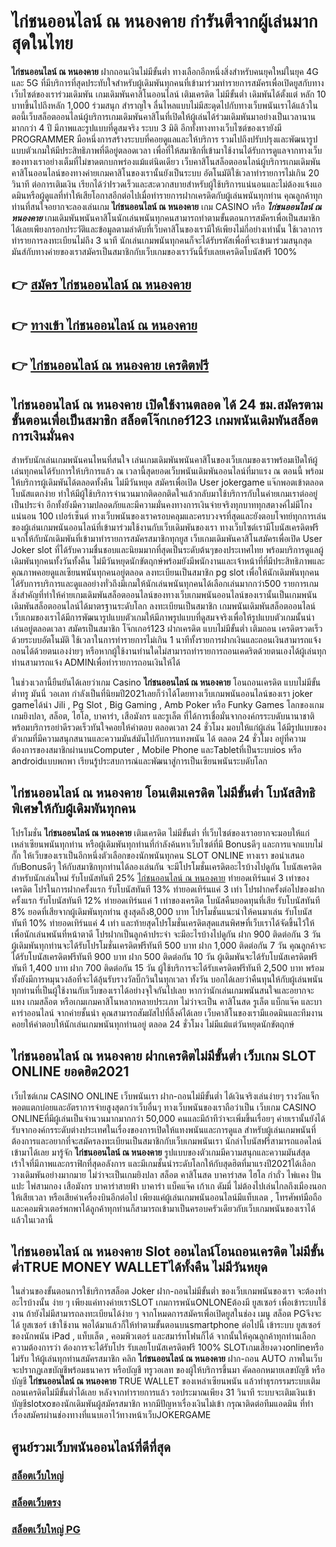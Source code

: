 # ไก่ชนออนไลน์ ณ หนองคาย  กำรันตีจากผู้เล่นมากสุดในไทย 

**ไก่ชนออนไลน์ ณ หนองคาย** ฝากถอนเงินไม่มีขั้นต่ำ  ทางเลือกอีกหนึ่งสิ่งสำหรับคนยุคใหม่ในยุค 4G และ 5G ที่มีบริการที่สุดประทับใจสำหรับผู้เดิมพันทุกคนที่เข้ามาร่วมทำรายการสมัครเพื่อเปิดยูสกับทางเว็บไซต์ของเราร่วมเดิมพัน เกมเดิมพันคาสิโนออนไลน์ เติมเครดิต ไม่มีขั้นต่ำ เดิมพันได้ตั้งแต่ หลัก 10 บาทขึ้นไปถึงหลัก 1,000 ร่วมสนุก สำราญใจ ลื่นไหลแบบไม่มีสะดุดไปกับทางเว็บพนันเราได้แล้วในตอนี้เว็บสล็อตออนไลน์ผู้บริการเกมเดิมพันคาสิโนที่เปิดให้ผู้เล่นได้ร่วมเดิมพันมาอย่างเป็นเวลานานมากกว่า 4 ปี มีภาพและรูปแบบที่ดูสมจริง ระบบ 3 มิติ
อีกทั้งทางทางเว็บไซต์ของเรายังมี  PROGRAMMER มือหนึ่งการสร้างระบบที่คอยดูแลและให้บริการ  รวมไปถึงปรับปรุงและพัฒนารูปแบบตัวเกมให้มีประสิทธิภาพที่ดีอยู่ตลอดเวลา เพื่อที่ให้สมาชิกที่เข้ามาใช้งานได้รับการดูแลจากทางเว็บของทางเราอย่างเต็มที่ไม่ขาดตกบกพร่องแม้แต่นิดเดียว เว็บคาสิโนสล็อตออนไลน์ผู้บริการเกมเดิมพันคาสิโนออนไลน์ของทางค่ายเกมคาสิโนของเรานั้นยังเป็นระบบ อัตโนมัติใช้เวลาทำรายการไม่เกิน 20 วินาที ต่อการเติมเงิน เรียกได้ว่าIรวดเร็วและสะดวกสบายสำหรับผู้ใช้บริการแน่นอนและไม่ต้องแจ้งแอดมินหรือผู้ดูแลที่ทำให้เสียโอกาสอีกต่อไปเมื่อทำรายการฝากเครดิตกับผู้เล่นพนันทุกท่าน
คุณลูกค้าทุกท่านที่สนใจอยากจะลองเล่นเกม **ไก่ชนออนไลน์ ณ หนองคาย** เกม CASINO  หรือ ***ไก่ชนออนไลน์ ณ หนองคาย*** เกมเดิมพันพนันคาสิโนนักเล่นพนันทุกคนสามารถทำตามขั้นตอนการสมัครเพื่อเป็นสมาชิกได้เลยเพียงกรอกประวัติและข้อมูลตามลำดับที่เว็บคาสิโนของเรามีให้เพียงไม่กี่อย่างเท่านั้น ใช้เวลาการทำรายการลงทะเบียนไม่ถึง 3 นาที นักเล่นเกมพนันทุกคนก็จะได้รับรหัสเพื่อที่จะเข้ามาร่วมสนุกสุดมันส์กับทางค่ายของเราสมัครเป็นสมาชิกกับเว็บเกมของเราวันนี้รับเลยเครดิตโบนัสฟรี 100%

## 👉 [สมัคร ไก่ชนออนไลน์ ณ หนองคาย](https://archa888.com/)
## 👉 [ทางเข้า ไก่ชนออนไลน์ ณ หนองคาย](https://archa888.com/)
## 👉 [ไก่ชนออนไลน์ ณ หนองคาย เครดิตฟรี](https://archa888.com/)

## ไก่ชนออนไลน์ ณ หนองคาย เปิดใช้งานตลอด ได้ 24 ชม.สมัครตามขั้นตอนเพื่อเป็นสมาชิก สล็อตโจ๊กเกอร์123 เกมพนันเดิมพันสล็อตการเงินมั่นคง

สำหรับนักเล่นเกมพนันคนไหนที่สนใจ เล่นเกมเดิมพันพนันคาสิโนของเว็บเกมของเราพร้อมเปิดให้ผู้เล่นทุกคนได้รับการให้บริการแล้ว ณ เวลานี้สุดยอดเว็บพนันเดิมพันออนไลน์ที่มาแรง ณ ตอนนี้ พร้อมให้บริการผู้เดิมพันได้ตลอดทั้งคืน ไม่มีวันหยุด สมัครเพื่อเปิด User jokergame แจ๊กพอตเข้าตลอด โบนัสแตกง่าย ทำให้มีผู้ใช้บริการจำนวนมากติดอกติดใจแล้วกลับมาใช้บริการกับในค่ายเกมเราต่ออยู่เป็นประจำ อีกทั้งยังมีความปลอดภัยและมีความมั่นคงทางการเงินจ่ายจริงทุกบาททุกสตางค์ไม่มีโกงแน่นอน 100 เปอร์เซ็นต์ ทางเว็บพนันของเราครอบคลุมและครบวงจรที่สุดและยังตอบโจทย์ทุกการเล่นของผู้เล่นเกมพนันออนไลน์ที่เข้ามาร่วมใช้งานกับเว็บเดิมพันของเรา
ทางเว็บไซต์เรามีโบนัสเครดิตฟรีแจกให้กับนักเดิมพันที่เข้ามาทำรายการสมัครสมาชิกทุกยูส เว็บเกมเดิมพันคาสิโนสมัครเพื่อเปิด User Joker slot ที่ได้รับความชื่นชอบและนิยมมากที่สุดเป็นระดับต้นๆของประเทศไทย พร้อมบริการดูแลผู้เดิมพันทุกคนทั้งวันทั้งคืน ไม่มีวันหยุดนักขัตฤกษ์พร้อมยังมีพนักงานและเจ้าหน้าที่ที่มีประสิทธิภาพและคุณภาพคอยดูแลเซียนพนันทุกคนอยู่ตลอด ลงทะเบียนเป็นสมาชิก pg slot เพื่อให้นักเดิมพันทุกคนได้รับการบริการและดูแลอย่างทั่วถึงมีเกมให้นักเล่นพนันทุกคนได้เลือกเล่นมากกว่า500 รายการเกม
สิ่งสำคัญที่ทำให้ค่ายเกมเดิมพันสล็อตออนไลน์ของทางเว็บเกมพนันออนไลน์ของเรานั้นเป็นเกมพนันเดิมพันสล็อตออนไลน์ได้มาตรฐานระดับโลก ลงทะเบียนเป็นสมาชิก  เกมพนันเดิมพันสล็อตออนไลน์เว็บเกมของเราได้มีการพัฒนารูปแบบตัวเกมให้มีภาพรูปแบบที่ดูสมจจริงเพื่อให้รูปแบบตัวเกมนั้นน่าเล่นอยู่ตลอดเวลา สมัครเป็นสมาชิก โจ๊กเกอร์123 ฝากเครดิต แบบไม่มีขั้นต่ำ เติมถอน เครดิตรวดเร็วด้วยระบบอัตโนมัติ ใช้เวลาในการทำรายการไม่เกิน 1 นาทีทั้งรายการฝากเงินและถอนเงินสามารถแจ้งถอนได้ด้วยตนเองง่ายๆ หรือหากผู้ใช้งานท่านใดไม่สามารถทำรายการถอนเคดริตด้วยตนเองได้ผู้เล่นทุกท่านสามารถแจ้ง ADMINเพื่อทำรายการถอนเงินให้ได้

ในช่วงเวลานี้ยืนยันได้เลยว่าเกม Casino **ไก่ชนออนไลน์ ณ หนองคาย** โอนถอนเครดิต แบบไม่มีขั้นต่ำทรู มันนี่ วอเลท กำลังเป็นที่นิยมปี2021เลยก็ว่าได้โดยทางเว็บเกมพนันออนไลน์ของเรา joker gameได้นำ  Jili , Pg Slot , Big Gaming , Amb Poker หรือ Funky Games โลกของเกมเกมยิงปลา, สล็อต, ไฮโล, บาคาร่า, เสือมังกร และรูเล็ต ที่ได้การเชื่อมั่นจากองค์กรระบดับนานาชาติ พร้อมบริการอย่าดีรวดเร็วทันใจคอยให้คำตอบ ตลอดเวลา 24 ชั่วโมง มอบให้แก่ผู้เล่น ได้มีรูปแบบของตัวเกมที่มีความสนุกสนานและความมันส์มันไปกับการแทงพนัน ได้ ตลอด 24 ชั่วโมง อยู่ที่ความต้องการของสมาชิกผ่านบนComputer , Mobile Phone และTabletที่เป็นระบบios หรือ androidแบบพกพา เรียนรู้ประสบการณ์และพัฒนาสู่การเป็นเซียนพนันระบดับโลก

## ไก่ชนออนไลน์ ณ หนองคาย โอนเติมเครดิต ไม่มีขั้นต่ำ โบนัสสิทธิพิเศษให้กับผู้เดิมพันทุกคน

โปรโมชั่น **ไก่ชนออนไลน์ ณ หนองคาย** เติมเครดิต ไม่มีขั้นต่ำ ที่เว็บไซต์ของเราอยากจะมอบให้แก่  เหล่าเซียนพนันทุกท่าน หรือผู้เดิมพันทุกท่านที่กำลังค้นหาเว็บไซต์ที่มี Bonusดีๆ และการแจกแบบไม่กั๊ก ให้เว็บของเราเป็นอีกหนึ่งตัวเลือกของนักพนันทุกคน SLOT ONLINE ทางเรา ขอนำเสนอกับBonusดีๆ ให้กับสมาชิกทุกท่านได้ลองเล่นกัน จะมีโปรโมชั่นเครดิตอะไรบ้างไปดูกัน
โบนัสเครดิตสำหรับนักเล่นใหม่ รับโบนัสทันที 25% [ไก่ชนออนไลน์ ณ หนองคาย](https://archa888.com/) ทำยอดเทิร์นแค่ 3 เท่าของเครดิต
โปรในการฝากครั้งแรก รับโบนัสทันที 13% ทำยอดเทิร์นแค่ 3 เท่า
โปรฝากครั้งต่อไปของฝากครั้งแรก รับโบนัสทันที 12% ทำยอดเทิร์นแค่ 1 เท่าของเครดิต
โบนัสคืนยอดทุนที่เสีย รับโบนัสทันที 8% ยอดที่เสียจากผู้เดิมพันทุกท่าน สูงสุดถึง8,000 บาท
โปรโมชั่นแนะนำให้คนมาเล่น รับโบนัสทันที 10% ทำยอดเทิร์นแค่ 4 เท่า
และท้ายสุดโปรโมชั่นเครดิตสุดแสนพิศษที่เว็บเราได้จัดขึ้นไว้ให้เพื่อนักเล่นพนันที่หน้าตาดี โปรฝากเป็นลูกค้าประจำ จะมีอะไรบ้างไปดูกัน
ฝาก 900 ติดต่อกัน 3 วัน ผู้เดิมพันทุกท่านจะได้รับโปรโมชั่นเครดิตฟรีทันที 500 บาท
ฝาก 1,000 ติดต่อกัน 7 วัน คุณลูกค้าจะได้รับโบนัสเครดิตฟรีทันที 900 บาท
ฝาก 500 ติดต่อกัน 10 วัน ผู้เดิมพันจะได้รับโบนัสเครดิตฟรีทันที 1,400 บาท
ฝาก 700 ติดต่อกัน 15 วัน ผู้ใช้บริการจะได้รับเครดิตฟรีทันที 2,500 บาท
พร้อมทั้งยังมีการหมุนวงล้อที่จะได้ลุ้นรับรางวัลบิ๊กวินในทุกเวลา ทั้งวัน บอกได้เลยว่าคืนทุนให้กับผู้เล่นพนันทุกท่านที่เป็นผู้ใช้งานกับเว็บของเราได้อย่างจุใจกันไปเลย หากว่านักเล่นเกมพนันสนใจและอยากจะแทง เกมสล็อต หรือเกมเกมคาสิโนหลากหลายประเภท ไม่ว่าจะเป็น คาสิโนสด รูเล็ต แบ็กแจ๊ค และบาคาร่าออนไลน์ จากค่ายชั้นนำ คุณสามารถสัมผัสไปที่ลิ้งค์ได้เลย เว็บคาสิโนของเรามีแอดมินและทีมงานคอยให้คำตอบให้นักเล่นเกมพนันทุกท่านอยู่ ตลอด 24 ชั่วโมง ไม่มีแม้แต่วันหยุดนักขัตฤกษ์

## ไก่ชนออนไลน์ ณ หนองคาย ฝากเครดิตไม่มีขั้นต่ำ  เว็บเกม SLOT ONLINE ยอดฮิต2021

เว็บไซต์เกม CASINO ONLINE เว็บพนันเรา ฝาก-ถอนไม่มีขั้นต่ำ ได้เงินจริงเล่นง่ายๆ รางวัลแจ็กพอตแตกบ่อยและอัตราการจ่ายสูงสุดกว่าเว็บอื่นๆ ทางเว็บพนันของเราถือว่าเป็น เว็บเกม CASINO ONLINEที่มีผู้เล่นเป็นจำนวนมากมากกว่า 50,000 คนและมีถ้าทีว่าจะเพิ่มขึ้นเรื่อยๆ ค่ายเรานั้นยังได้รับจากองค์กรระดับต่างประเทศในเรื่องของการเปิดให้แทงพนันและการดูแล สำหรับผู้เล่นเกมพนันที่ต้องการและอยากที่จะสมัครลงทะเบียนเป็นสมาชิกกับเว็บเกมพนันเรา นักล่าโบนัสฟรีสามารถแอดไลน์เข้ามาได้เลย
	มารู้จัก **ไก่ชนออนไลน์ ณ หนองคาย** รูปแบบของตัวเกมมีความสนุกและความมันส์สุดเร้าใจที่มีภาพและกราฟิกที่สุดอลังการ และมีเกมชั้นนำระดับโลกให้กับสุดฮิตที่มาแรงปี2021ได้เลือกวางเดิมพันอย่างมากมาย  ไม่ว่าจะเป็นเกมยิงปลา สล็อต คาสิโนสด บาคาร่าสด ไฮโล กำถั่ว ไพ่แคง ปั่นแปะ ไพ่สามกอง เสือมังกร บาคาร่าสายฟ้า บาคาร่า แบ็คแจ๊ค เก้าเก ดัมมี่ ไม่ต้องไปเล่นไกลถึงเมืองนอกให้เสียเวลา หรือเสียค่าเครื่องบินอีกต่อไป เพียงแค่ผู้เล่นเกมพนันออนไลน์มีแท็บเลต , โทรศัพท์มือถือ และคอมพิวเตอร์พกพาได้ลูกค้าทุกท่านก็สามารถเข้ามาเป็นครอบครัวเดียวกับเว็บเกมพนันของเราได้แล้วในเวลานี้

## ไก่ชนออนไลน์ ณ หนองคาย Slot ออนไลน์โอนถอนเครดิต ไม่มีขั้นต่ำTRUE MONEY WALLETได้ทั้งคืน ไม่มีวันหยุด

ในส่วนของขั้นตอนการใช้บริการสล็อต Joker ฝาก-ถอนไม่มีขั้นต่ำ ของเว็บเกมพนันของเรา จะต้องทำอะไรบ้างนั้น ง่าย ๆ เพียงแค่ทางค่ายเราSLOT เกมการพนันONLONEต้องมี ยูสเซอร์ เพื่อเข้าระบบใช้งาน ถ้ายังไม่มีสามารถลงทะเบียนได้ง่าย ๆ จากโหมดการสมัครเพื่อเปิดยูสในช่อง เมนู สล็อต PGจึงจะได้ ยูสเซอร์ เข้าใช้งาน พอได้มาแล้วก็ให้ทำตามขั้นตอนบนsmartphone ต่อไปนี้
เข้าระบบ ยูสเซอร์  ของนักพนัน iPad , แท็บเล็ต , คอมพิวเตอร์ และสมาร์ทโฟนก็ได้
จากนั้นให้คุณลูกค้าทุกท่านเลือกความต้องการว่า ต้องการจะได้รับโปร รับเลยโบนัสเครดิตฟรี 100% SLOTเกมเสี่ยงดวงonlineหรือไม่รับ
ให้ผู้เล่นทุกท่านสมัครสมาชิก คลิก **ไก่ชนออนไลน์ ณ หนองคาย** ฝาก-ถอน AUTO ภาพในเว็บจะปรากฏเลขบัญชีพร้อมธนาคาร หรือบัญชี ทรูวอเลท ของผู้ให้บริการขึ้นมา
คัดลอกหมายเลขบัญชี หรือบัญชี **ไก่ชนออนไลน์ ณ หนองคาย** TRUE WALLET ของเหล่าเซียนพนัน แล้วทำธุรกรรมระบบเติมถอนเครดิตไม่มีขั้นต่ำได้เลย
หลังจากทำรายการแล้ว รอประมาณเพียง 31 วินาที ระบบจะเติมเงินเข้าบัญชีslotxoของนักเดิมพันผู้สมัครสมาชิก
หากมีปัญหาเรื่องเงินไม่เข้า กรุณาติดต่อทีมแอดมิน ที่ทำเรื่องสมัครผ่านช่องทางที่แนบเอาไว้ทางหน้าเว็บJOKERGAME

## ศูนย์รวมเว็บพนันออนไลน์ที่ดีที่สุด

### [สล็อตเว็บใหญ่](https://archa888.com/)
### [สล็อตเว็บตรง](https://slot168boy.com/)
### [สล็อตเว็บใหญ่ PG](https://archa888.com/)
